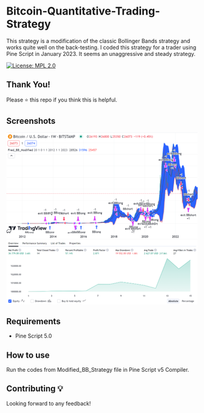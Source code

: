 # Bitcoin-Quantitative-Trading-Strategy
This strategy is a modification of the classic Bollinger Bands strategy and works quite well on the back-testing. I coded this strategy for a trader using Pine Script in January 2023. It seems an unaggressive and steady strategy.

[![License: MPL 2.0](https://img.shields.io/badge/License-MPL_2.0-brightgreen.svg)](LICENSE)

## Thank You!
Please ⭐ this repo if you think this is helpful.

## Screenshots
![Back-testing](screenshots/ever-20230101.png)
![Overview](screenshots/ever-20230101-overview.png)

## Requirements 
* Pine Script 5.0

## How to use
Run the codes from Modified_BB_Strategy file in Pine Script v5 Compiler.

## Contributing 💡
Looking forward to any feedback!
